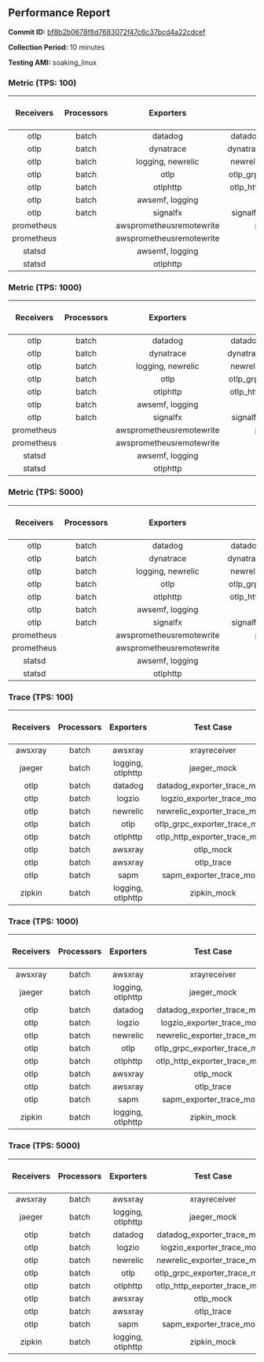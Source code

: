 ## Performance Report

**Commit ID:** [bf8b2b0678f8d7683072f47c6c37bcd4a22cdcef](https://github.com/aws-observability/aws-otel-collector/commit/bf8b2b0678f8d7683072f47c6c37bcd4a22cdcef)

**Collection Period:** 10 minutes

**Testing AMI:** soaking_linux


### Metric (TPS: 100)
| Receivers | Processors | Exporters | Test Case | Data Type | Instance Type | Avg CPU Usage (Percent) | Avg Memory Usage (Megabytes) |
|:---------:|:----------:|:---------:|:---------:|:---------:|:-------------:|:-----------------------:|:----------------------------:|
| otlp | batch | datadog | datadog_exporter_metric_mock | otlp | m5.2xlarge | 0.07 | 64.13 |
| otlp | batch | dynatrace | dynatrace_exporter_metric_mock | otlp | m5.2xlarge | 0.08 | 64.02 |
| otlp | batch | logging, newrelic | newrelic_exporter_metric_mock | otlp | m5.2xlarge | 0.08 | 64.02 |
| otlp | batch | otlp | otlp_grpc_exporter_metric_mock | otlp | m5.2xlarge | 0.07 | 57.34 |
| otlp | batch | otlphttp | otlp_http_exporter_metric_mock | otlp | m5.2xlarge | 0.07 | 60.91 |
| otlp | batch | awsemf, logging | otlp_metric | otlp | m5.2xlarge | 0.19 | 67.29 |
| otlp | batch | signalfx | signalfx_exporter_metric_mock | otlp | m5.2xlarge | 0.07 | 63.88 |
| prometheus |  | awsprometheusremotewrite | prometheus_mock | prometheus | m5.2xlarge | 0.13 | 71.18 |
| prometheus |  | awsprometheusremotewrite | prometheus_static | prometheus | m5.2xlarge | 0.09 | 69.93 |
| statsd |  | awsemf, logging | statsd | statsd | m5.2xlarge | 0.63 | 67.18 |
| statsd |  | otlphttp | statsd_mock | statsd | m5.2xlarge | 0.02 | 56.30 |

### Metric (TPS: 1000)
| Receivers | Processors | Exporters | Test Case | Data Type | Instance Type | Avg CPU Usage (Percent) | Avg Memory Usage (Megabytes) |
|:---------:|:----------:|:---------:|:---------:|:---------:|:-------------:|:-----------------------:|:----------------------------:|
| otlp | batch | datadog | datadog_exporter_metric_mock | otlp | m5.2xlarge | 0.07 | 62.09 |
| otlp | batch | dynatrace | dynatrace_exporter_metric_mock | otlp | m5.2xlarge | 0.09 | 64.03 |
| otlp | batch | logging, newrelic | newrelic_exporter_metric_mock | otlp | m5.2xlarge | 0.08 | 64.47 |
| otlp | batch | otlp | otlp_grpc_exporter_metric_mock | otlp | m5.2xlarge | 0.06 | 57.62 |
| otlp | batch | otlphttp | otlp_http_exporter_metric_mock | otlp | m5.2xlarge | 0.07 | 62.77 |
| otlp | batch | awsemf, logging | otlp_metric | otlp | m5.2xlarge | 0.18 | 67.70 |
| otlp | batch | signalfx | signalfx_exporter_metric_mock | otlp | m5.2xlarge | 0.07 | 62.34 |
| prometheus |  | awsprometheusremotewrite | prometheus_mock | prometheus | m5.2xlarge | 0.99 | 100.82 |
| prometheus |  | awsprometheusremotewrite | prometheus_static | prometheus | m5.2xlarge | 1.12 | 98.61 |
| statsd |  | awsemf, logging | statsd | statsd | m5.2xlarge | 4.74 | 66.44 |
| statsd |  | otlphttp | statsd_mock | statsd | m5.2xlarge | 0.01 | 57.48 |

### Metric (TPS: 5000)
| Receivers | Processors | Exporters | Test Case | Data Type | Instance Type | Avg CPU Usage (Percent) | Avg Memory Usage (Megabytes) |
|:---------:|:----------:|:---------:|:---------:|:---------:|:-------------:|:-----------------------:|:----------------------------:|
| otlp | batch | datadog | datadog_exporter_metric_mock | otlp | m5.2xlarge | 0.08 | 63.29 |
| otlp | batch | dynatrace | dynatrace_exporter_metric_mock | otlp | m5.2xlarge | 0.09 | 63.97 |
| otlp | batch | logging, newrelic | newrelic_exporter_metric_mock | otlp | m5.2xlarge | 0.08 | 63.06 |
| otlp | batch | otlp | otlp_grpc_exporter_metric_mock | otlp | m5.2xlarge | 0.07 | 58.42 |
| otlp | batch | otlphttp | otlp_http_exporter_metric_mock | otlp | m5.2xlarge | 0.06 | 61.35 |
| otlp | batch | awsemf, logging | otlp_metric | otlp | m5.2xlarge | 0.18 | 66.66 |
| otlp | batch | signalfx | signalfx_exporter_metric_mock | otlp | m5.2xlarge | 0.07 | 61.72 |
| prometheus |  | awsprometheusremotewrite | prometheus_mock | prometheus | m5.2xlarge | 6.06 | 226.17 |
| prometheus |  | awsprometheusremotewrite | prometheus_static | prometheus | m5.2xlarge | 6.31 | 218.60 |
| statsd |  | awsemf, logging | statsd | statsd | m5.2xlarge | 24.00 | 67.13 |
| statsd |  | otlphttp | statsd_mock | statsd | m5.2xlarge | 0.02 | 57.78 |

### Trace (TPS: 100)
| Receivers | Processors | Exporters | Test Case | Data Type | Instance Type | Avg CPU Usage (Percent) | Avg Memory Usage (Megabytes) |
|:---------:|:----------:|:---------:|:---------:|:---------:|:-------------:|:-----------------------:|:----------------------------:|
| awsxray | batch | awsxray | xrayreceiver | xray | m5.2xlarge | 4.09 | 68.76 |
| jaeger | batch | logging, otlphttp | jaeger_mock | jaeger | m5.2xlarge | 2.41 | 73.59 |
| otlp | batch | datadog | datadog_exporter_trace_mock | otlp | m5.2xlarge | 4.27 | 72.97 |
| otlp | batch | logzio | logzio_exporter_trace_mock | otlp | m5.2xlarge | 3.06 | 86.06 |
| otlp | batch | newrelic | newrelic_exporter_trace_mock | otlp | m5.2xlarge | 3.43 | 75.15 |
| otlp | batch | otlp | otlp_grpc_exporter_trace_mock | otlp | m5.2xlarge | 2.79 | 126.90 |
| otlp | batch | otlphttp | otlp_http_exporter_trace_mock | otlp | m5.2xlarge | 3.15 | 67.07 |
| otlp | batch | awsxray | otlp_mock | otlp | m5.2xlarge | 3.54 | 67.75 |
| otlp | batch | awsxray | otlp_trace | otlp | m5.2xlarge | 4.13 | 69.58 |
| otlp | batch | sapm | sapm_exporter_trace_mock | otlp | m5.2xlarge | 3.15 | 81.67 |
| zipkin | batch | logging, otlphttp | zipkin_mock | zipkin | m5.2xlarge | 3.38 | 71.65 |

### Trace (TPS: 1000)
| Receivers | Processors | Exporters | Test Case | Data Type | Instance Type | Avg CPU Usage (Percent) | Avg Memory Usage (Megabytes) |
|:---------:|:----------:|:---------:|:---------:|:---------:|:-------------:|:-----------------------:|:----------------------------:|
| awsxray | batch | awsxray | xrayreceiver | xray | m5.2xlarge | 29.00 | 76.13 |
| jaeger | batch | logging, otlphttp | jaeger_mock | jaeger | m5.2xlarge | 18.80 | 150.63 |
| otlp | batch | datadog | datadog_exporter_trace_mock | otlp | m5.2xlarge | 26.93 | 73.19 |
| otlp | batch | logzio | logzio_exporter_trace_mock | otlp | m5.2xlarge | 24.63 | 121.67 |
| otlp | batch | newrelic | newrelic_exporter_trace_mock | otlp | m5.2xlarge | 27.20 | 71.51 |
| otlp | batch | otlp | otlp_grpc_exporter_trace_mock | otlp | m5.2xlarge | 23.41 | 656.29 |
| otlp | batch | otlphttp | otlp_http_exporter_trace_mock | otlp | m5.2xlarge | 22.56 | 68.71 |
| otlp | batch | awsxray | otlp_mock | otlp | m5.2xlarge | 31.32 | 71.66 |
| otlp | batch | awsxray | otlp_trace | otlp | m5.2xlarge | 29.97 | 72.57 |
| otlp | batch | sapm | sapm_exporter_trace_mock | otlp | m5.2xlarge | 22.93 | 84.05 |
| zipkin | batch | logging, otlphttp | zipkin_mock | zipkin | m5.2xlarge | 26.32 | 219.91 |

### Trace (TPS: 5000)
| Receivers | Processors | Exporters | Test Case | Data Type | Instance Type | Avg CPU Usage (Percent) | Avg Memory Usage (Megabytes) |
|:---------:|:----------:|:---------:|:---------:|:---------:|:-------------:|:-----------------------:|:----------------------------:|
| awsxray | batch | awsxray | xrayreceiver | xray | m5.2xlarge | 42.66 | 90.89 |
| jaeger | batch | logging, otlphttp | jaeger_mock | jaeger | m5.2xlarge | 20.42 | 165.67 |
| otlp | batch | datadog | datadog_exporter_trace_mock | otlp | m5.2xlarge | 109.65 | 86.05 |
| otlp | batch | logzio | logzio_exporter_trace_mock | otlp | m5.2xlarge | 118.35 | 131.68 |
| otlp | batch | newrelic | newrelic_exporter_trace_mock | otlp | m5.2xlarge | 101.14 | 78.97 |
| otlp | batch | otlp | otlp_grpc_exporter_trace_mock | otlp | m5.2xlarge | 105.78 | 2762.83 |
| otlp | batch | otlphttp | otlp_http_exporter_trace_mock | otlp | m5.2xlarge | 103.95 | 70.93 |
| otlp | batch | awsxray | otlp_mock | otlp | m5.2xlarge | 115.04 | 12740.40 |
| otlp | batch | awsxray | otlp_trace | otlp | m5.2xlarge | 127.97 | 8940.14 |
| otlp | batch | sapm | sapm_exporter_trace_mock | otlp | m5.2xlarge | 96.50 | 87.92 |
| zipkin | batch | logging, otlphttp | zipkin_mock | zipkin | m5.2xlarge | 24.41 | 337.57 |
